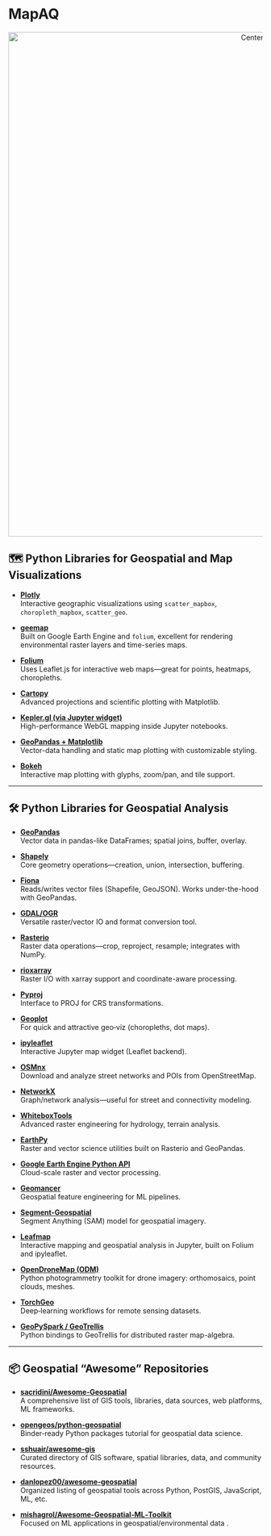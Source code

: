 # MapAQ
<p align="center">
  <img src="https://github.com/sshaghayeghs/MapAQ/blob/main/Image/airbnb.png" alt="Centered map" width="1000">
</p>

## 🗺️ Python Libraries for Geospatial and Map Visualizations 

- **[Plotly](https://plotly.com/python/maps/)**  
  Interactive geographic visualizations using `scatter_mapbox`, `choropleth_mapbox`, `scatter_geo`.

- **[geemap](https://geemap.org/)**  
  Built on Google Earth Engine and `folium`, excellent for rendering environmental raster layers and time-series maps.

- **[Folium](https://python-visualization.github.io/folium/)**  
  Uses Leaflet.js for interactive web maps—great for points, heatmaps, choropleths.

- **[Cartopy](https://scitools.org.uk/cartopy/)**  
  Advanced projections and scientific plotting with Matplotlib.

- **[Kepler.gl (via Jupyter widget)](https://docs.kepler.gl/docs/keplergl-jupyter)**  
  High-performance WebGL mapping inside Jupyter notebooks.

- **[GeoPandas + Matplotlib](https://geopandas.org/en/stable/docs/user_guide/mapping.html)**  
  Vector-data handling and static map plotting with customizable styling.

- **[Bokeh](https://docs.bokeh.org)**  
  Interactive map plotting with glyphs, zoom/pan, and tile support.

---

## 🛠️ Python Libraries for Geospatial Analysis

- **[GeoPandas](https://geopandas.org/)**  
  Vector data in pandas-like DataFrames; spatial joins, buffer, overlay.

- **[Shapely](https://shapely.org/)**  
  Core geometry operations—creation, union, intersection, buffering.

- **[Fiona](https://fiona.readthedocs.io/)**  
  Reads/writes vector files (Shapefile, GeoJSON). Works under-the-hood with GeoPandas.

- **[GDAL/OGR](https://gdal.org/)**  
  Versatile raster/vector IO and format conversion tool.

- **[Rasterio](https://rasterio.readthedocs.io/)**  
  Raster data operations—crop, reproject, resample; integrates with NumPy.

- **[rioxarray](https://corteva.github.io/rioxarray/)**  
  Raster I/O with xarray support and coordinate-aware processing.

- **[Pyproj](https://pyproj4.github.io/pyproj/stable/)**  
  Interface to PROJ for CRS transformations.

- **[Geoplot](https://residentmario.github.io/geoplot/)**  
  For quick and attractive geo‑viz (choropleths, dot maps).

- **[ipyleaflet](https://ipyleaflet.readthedocs.io/)**  
  Interactive Jupyter map widget (Leaflet backend).

- **[OSMnx](https://github.com/gboeing/osmnx)**  
  Download and analyze street networks and POIs from OpenStreetMap.

- **[NetworkX](https://networkx.org/)**  
  Graph/network analysis—useful for street and connectivity modeling.

- **[WhiteboxTools](https://github.com/jblindsay/whitebox-tools)**  
  Advanced raster engineering for hydrology, terrain analysis.

- **[EarthPy](https://earthpy.readthedocs.io/)**  
  Raster and vector science utilities built on Rasterio and GeoPandas.

- **[Google Earth Engine Python API](https://developers.google.com/earth-engine/python)**  
  Cloud-scale raster and vector processing.

- **[Geomancer](https://github.com/geomancer-ai/geomancer)**  
  Geospatial feature engineering for ML pipelines.

- **[Segment‑Geospatial](https://github.com/opengeos/segment-geospatial)**  
  Segment Anything (SAM) model for geospatial imagery.

- **[Leafmap](https://github.com/opengeos/leafmap)**  
  Interactive mapping and geospatial analysis in Jupyter, built on Folium and ipyleaflet.

- **[OpenDroneMap (ODM)](https://github.com/OpenDroneMap/ODM)**  
  Python photogrammetry toolkit for drone imagery: orthomosaics, point clouds, meshes.

- **[TorchGeo](https://github.com/microsoft/torchgeo)**  
  Deep‑learning workflows for remote sensing datasets.

- **[GeoPySpark / GeoTrellis](https://github.com/locationtech/geopyspark)**  
  Python bindings to GeoTrellis for distributed raster map-algebra.

---

## 📦 Geospatial “Awesome” Repositories

- **[sacr​idini/Awesome‑Geospatial](https://github.com/sacridini/Awesome-Geospatial)**  
  A comprehensive list of GIS tools, libraries, data sources, web platforms, ML frameworks.

- **[opengeos/python‑geospatial](https://github.com/opengeos/python-geospatial)**  
  Binder‑ready Python packages tutorial for geospatial data science.

- **[sshuair/awesome‑gis](https://github.com/sshuair/awesome-gis)**  
  Curated directory of GIS software, spatial libraries, data, and community resources.

- **[danlopez00/awesome‑geospatial](https://github.com/danlopez00/awesome-geospatial)**  
  Organized listing of geospatial tools across Python, PostGIS, JavaScript, ML, etc.

- **[mishagrol/Awesome‑Geospatial‑ML‑Toolkit](https://github.com/mishagrol/Awesome-Geospatial-ML-Toolkit)**  
  Focused on ML applications in geospatial/environmental data .


